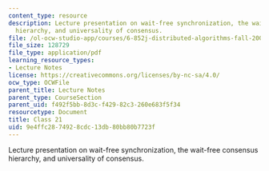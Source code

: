 ```yaml
---
content_type: resource
description: Lecture presentation on wait-free synchronization, the wait-free consensus
  hierarchy, and universality of consensus.
file: /ol-ocw-studio-app/courses/6-852j-distributed-algorithms-fall-2009/9e4ffc2874928cdc13db80bb80b7723f_MIT6_852JF09_lec21.pdf
file_size: 128729
file_type: application/pdf
learning_resource_types:
- Lecture Notes
license: https://creativecommons.org/licenses/by-nc-sa/4.0/
ocw_type: OCWFile
parent_title: Lecture Notes
parent_type: CourseSection
parent_uid: f492f5bb-8d3c-f429-82c3-260e683f5f34
resourcetype: Document
title: Class 21
uid: 9e4ffc28-7492-8cdc-13db-80bb80b7723f
---
```

Lecture presentation on wait-free synchronization, the wait-free consensus hierarchy, and universality of consensus.